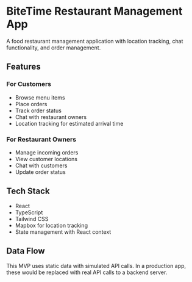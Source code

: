 
# BiteTime Restaurant Management App

A food restaurant management application with location tracking, chat functionality, and order management.

## Features

### For Customers
- Browse menu items
- Place orders
- Track order status
- Chat with restaurant owners
- Location tracking for estimated arrival time

### For Restaurant Owners
- Manage incoming orders
- View customer locations
- Chat with customers
- Update order status

## Tech Stack
- React
- TypeScript
- Tailwind CSS
- Mapbox for location tracking
- State management with React context

## Data Flow
This MVP uses static data with simulated API calls. In a production app, these would be replaced with real API calls to a backend server.
